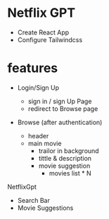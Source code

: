 # Netflix GPT

- Create React App
- Configure Tailwindcss

# features
- Login/Sign Up 
   - sign in / sign Up Page
   - redirect to Browse page

- Browse (after authentication)
   - header
   - main movie
      - trailor in background
      - tittle & description
      - movie suggestion
         - movies list * N

NetflixGpt
  - Search Bar
  - Movie  Suggestions